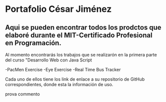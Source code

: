 # Portafolio César Jiménez
## Aqui se pueden encontrar todos los prodctos que elaboré durante el MIT-Certificado Profesional en Programación.

Al momento encontrarás los trabajos que se realizarón en la primera parte del curso "Desarrollo Web con Java Script

  -PacMen Exercise
  -Eye Exercise
  -Real Time Bus Tracker

Cada uno de ellos tiene los link de enlace a su repositorio de GitHub correspondientes, donde esta la información de uso.  

prova commento

